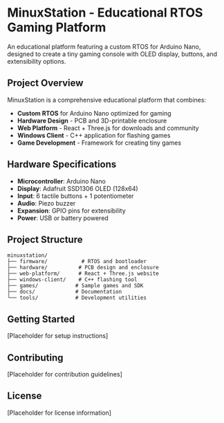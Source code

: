 # MinuxStation - Educational RTOS Gaming Platform

An educational platform featuring a custom RTOS for Arduino Nano, designed to create a tiny gaming console with OLED display, buttons, and extensibility options.

## Project Overview

MinuxStation is a comprehensive educational platform that combines:
- **Custom RTOS** for Arduino Nano optimized for gaming
- **Hardware Design** - PCB and 3D-printable enclosure
- **Web Platform** - React + Three.js for downloads and community
- **Windows Client** - C++ application for flashing games
- **Game Development** - Framework for creating tiny games

## Hardware Specifications

- **Microcontroller**: Arduino Nano
- **Display**: Adafruit SSD1306 OLED (128x64)
- **Input**: 6 tactile buttons + 1 potentiometer
- **Audio**: Piezo buzzer
- **Expansion**: GPIO pins for extensibility
- **Power**: USB or battery powered

## Project Structure

```
minuxstation/
├── firmware/           # RTOS and bootloader
├── hardware/          # PCB design and enclosure
├── web-platform/      # React + Three.js website
├── windows-client/    # C++ flashing tool
├── games/            # Sample games and SDK
├── docs/             # Documentation
└── tools/            # Development utilities
```

## Getting Started

[Placeholder for setup instructions]

## Contributing

[Placeholder for contribution guidelines]

## License

[Placeholder for license information]